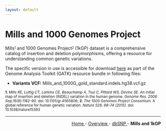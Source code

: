 ```yaml
---
layout: default
---
```

# Mills and 1000 Genomes Project

Mills<sup><sub>1</sub></sup> and 1000 Genomes Project<sup><sub>2</sub></sup> (1kGP) dataset is a comprehensive catalog of insertion and deletion polymorphisms, offering a resource for understanding common genetic variations.

The specific version in use is accessible for download [here](https://console.cloud.google.com/storage/browser/genomics-public-data/resources/broad/hg38/v0/) as part of the Genome Analysis Toolkit (GATK) resource bundle in following files:

- **Variants VCF:** Mills_and_1000G_gold_standard.indels.hg38.vcf.gz

<sub><b>1</b>: *Mills RE, Luttig CT, Larkins CE, Beauchamp A, Tsui C, Pittard WS, Devine SE.* An initial map of insertion and deletion (INDEL) variation in the human genome. *Genome Res. 2006 Sep;16(9):1182-90.* doi: 10.1101/gr.4565806; <b>2</b>: *The 1000 Genomes Project Consortium.* A global reference for human genetic variation. *Nature 526, 68–74 (2015).* doi: 10.1038/nature15393</sub>

---

<!-- This section relies on the html links generated by GitHub Pages 
and will not render correctly in Markdown -->
<div style="text-align: right">
    <a href="/"> Home </a> -
    <a href="0_Overview.html"> Overview </a> -
    <a href="1_dbSNP.html"> dbSNP </a> -
    <a> <b> Mills and 1kGP </b> </a>
</div>